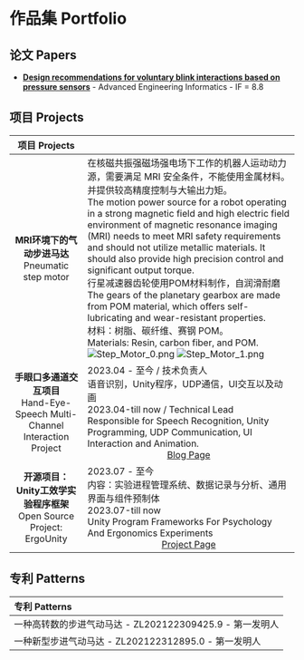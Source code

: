 # 作品集 Portfolio

## 论文 Papers

- [**Design recommendations for voluntary blink interactions based on pressure sensors**](https://www.sciencedirect.com/science/article/abs/pii/S147403462400137X) - Advanced Engineering Informatics - IF = 8.8


## 项目 Projects

|项目 Projects |             |
| :------------------------------------: | :---------------------------------------------- |
|**MRI环境下的气动步进马达** <br /> Pneumatic step motor| 在核磁共振强磁场强电场下工作的机器人运动动力源，需要满足 MRI 安全条件，不能使用金属材料。并提供较高精度控制与大输出力矩。<br />The motion power source for a robot operating in a strong magnetic field and high electric field environment of magnetic resonance imaging (MRI) needs to meet MRI safety requirements and should not utilize metallic materials. It should also provide high precision control and significant output torque.<br />行星减速器齿轮使用POM材料制作，自润滑耐磨<br />The gears of the planetary gearbox are made from POM material, which offers self-lubricating and wear-resistant properties.  <br /> 材料：树脂、碳纤维、赛钢 POM。<br />Materials: Resin, carbon fiber, and POM.<br />![Step_Motor_0.png](https://p.sda1.dev/19/2df6230995a131ae652eb361df4dd260/Step_Motor_0.png) ![Step_Motor_1.png](https://p.sda1.dev/19/a51f713d7a7fc3b83dc9bccedfa4e399/Step_Motor_1.png)|
| **手眼口多通道交互项目** <br /> Hand-Eye-Speech Multi-Channel Interaction Project | 2023.04 - 至今 / 技术负责人<br /> 语音识别，Unity程序，UDP通信，UI交互以及动画 <br />2023.04-till now / Technical Lead<br />Responsible for Speech Recognition, Unity Programming, UDP Communication, UI Interaction and Animation.<br><center> <a href="https://kannmu.github.io/2023/08/27/VoiceRecognition/" class="btn btn-default btn-sm" role="button">Blog Page </a> </center>|
|**开源项目：Unity工效学实验程序框架**<br />Open Source Project: ErgoUnity| 2023.07 - 至今<br /> 内容：实验进程管理系统、数据记录与分析、通用界面与组件预制体 <br />2023.07-till now<br />Unity Program Frameworks For Psychology And Ergonomics Experiments <br /> <center><a href="https://github.com/Kannmu/ErgoLabUnity" class="btn btn-default btn-sm" role="button">Project Page </a></center>|

## 专利 Patterns

| **专利 Patterns**                                    |
| :-------------------------------------------------------- |
| 一种高转数的步进气动马达 - ZL202122309425.9 -  第一发明人 |
| 一种新型步进气动马达 -  ZL202122312895.0 -  第一发明人    |
